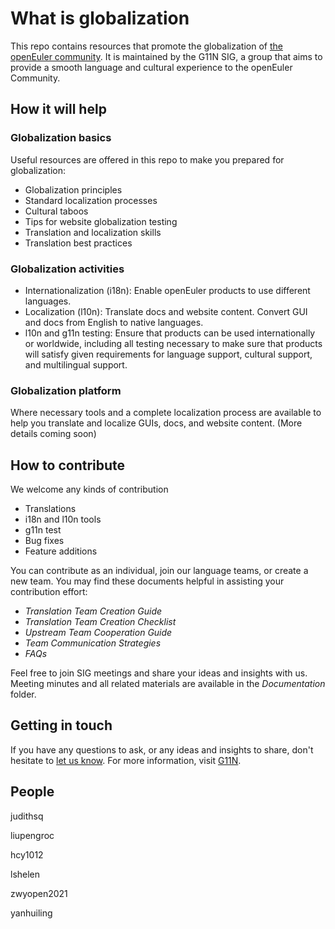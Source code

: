 # What is globalization
This repo contains resources that promote the globalization of [the openEuler community](https://openeuler.org/en/). It is maintained by the G11N SIG, a group that aims to provide a smooth language and cultural experience to the openEuler Community.
## How it will help
### Globalization basics
Useful resources are offered in this repo to make you prepared for globalization:
* Globalization principles
* Standard localization processes
* Cultural taboos
* Tips for website globalization testing
* Translation and localization skills
* Translation best practices
### Globalization activities
* Internationalization (i18n): Enable openEuler products to use different languages.
* Localization (l10n): Translate docs and website content. Convert GUI and docs from English to native languages.
* l10n and g11n testing: Ensure that products can be used internationally or worldwide, including all testing necessary to make sure that products will satisfy given requirements for language support, cultural support, and multilingual support.
### Globalization platform
Where necessary tools and a complete localization process are available to help you translate and localize GUIs, docs, and website content. (More details coming soon)
## How to contribute
We welcome any kinds of contribution
* Translations
* i18n and l10n tools
* g11n test
* Bug fixes
* Feature additions

You can contribute as an individual, join our language teams, or create a new team. You may find these documents helpful in assisting your contribution effort:
* *Translation Team Creation Guide*
* *Translation Team Creation Checklist*
* *Upstream Team Cooperation Guide*
* *Team Communication Strategies*
* *FAQs*

Feel free to join SIG meetings and share your ideas and insights with us. Meeting minutes and all related materials are available in the *Documentation* folder.
## Getting in touch
If you have any questions to ask, or any ideas and insights to share, don't hesitate to [let us know](g11n@openeuler.org).
For more information, visit [G11N](https://gitee.com/openeuler/G11N).

## People
judithsq

liupengroc

hcy1012

lshelen

zwyopen2021

yanhuiling